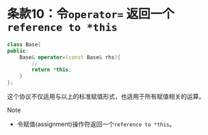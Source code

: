 # 条款10：令`operator=` 返回一个`reference to *this`

```c++
class Base{
public:
    Base& operator=(const Base& rhs){
        // ...
        return *this;
    }
};
```

这个协议不仅适用与以上的标准赋值形式，也适用于所有赋值相关的运算。

> [!NOTE]
>
> - 令赋值(assignment)操作符返回一个`reference to *this`。

